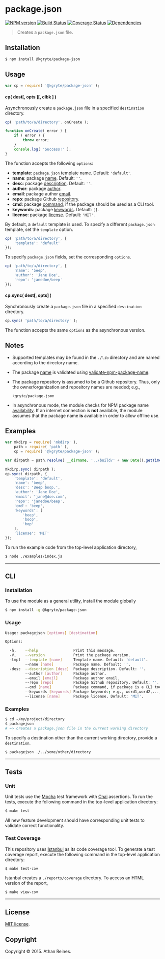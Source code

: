 package.json
=========
[![NPM version][npm-image]][npm-url] [![Build Status][travis-image]][travis-url] [![Coverage Status][codecov-image]][codecov-url] [![Dependencies][dependencies-image]][dependencies-url]

> Creates a `package.json` file.


## Installation

``` bash
$ npm install @kgryte/package-json
```


## Usage

``` javascript
var cp = require( '@kgryte/package-json' );
```

#### cp( dest[, opts ][, clbk ] )

Asynchronously create a `package.json` file in a specified `destination` directory.

``` javascript
cp( 'path/to/a/directory', onCreate );

function onCreate( error ) {
	if ( error ) {
		throw error;
	}
	console.log( 'Success!' );
}
```

The function accepts the following `options`:
*	__template__: `package.json` template name. Default: `'default'`.
*	__name__: package [name](https://docs.npmjs.com/files/package.json#name). Default: `''`.
*	__desc__: package [description](https://docs.npmjs.com/files/package.json#description). Default: `''`.
*	__author__: package [author](https://docs.npmjs.com/files/package.json#people-fields-author-contributors).
*	__email__: package author [email](https://docs.npmjs.com/files/package.json#people-fields-author-contributors).
*	__repo__: package Github [repository](https://docs.npmjs.com/files/package.json#repository).
*	__cmd__: package [command](https://docs.npmjs.com/files/package.json#bin), if the package should be used as a CLI tool.
*	__keywords__: package [keywords](https://docs.npmjs.com/files/package.json#keywords). Default: `[]`.
*	__license__: package [license](https://docs.npmjs.com/files/package.json#license). Default: `'MIT'`.

By default, a `default` template is used. To specify a different `package.json` template, set the `template` option.

``` javascript
cp( 'path/to/a/directory', {
	'template': 'default'
});
```

To specify `package.json` fields, set the corresponding `options`.

``` javascript
cp( 'path/to/a/directory', {
	'name': 'beep',
	'author': 'Jane Doe',
	'repo': 'janedoe/beep'
});
```



#### cp.sync( dest[, opts] )

Synchronously create a `package.json` file in a specified `destination` directory.

``` javascript
cp.sync( 'path/to/a/directory' );
```

The function accepts the same `options` as the asynchronous version.


## Notes

* 	Supported templates may be found in the `./lib` directory and are named according to the directory name.
*	The package [name](https://docs.npmjs.com/files/package.json#name) is validated using [validate-npm-package-name](https://github.com/npm/validate-npm-package-name).
*	The package repository is assumed to be a Github repository. Thus, only the owner/organization and repository names are needed; e.g.,

	```
	kgryte/package-json
	```

*	In asynchronous mode, the module checks for NPM package name [availability](https://github.com/sindresorhus/npm-name). If an internet connection is __not__ available, the module assumes that the package name __is__ available in order to allow offline use.


## Examples

``` javascript
var mkdirp = require( 'mkdirp' ),
	path = require( 'path' ),
	cp = require( '@kgryte/package-json' );

var dirpath = path.resolve( __dirname, '../build/' + new Date().getTime() );

mkdirp.sync( dirpath );
cp.sync( dirpath, {
	'template': 'default',
	'name': 'beep',
	'desc': 'Beep boop.',
	'author': 'Jane Doe',
	'email': 'jane@doe.com',
	'repo': 'janedoe/beep',
	'cmd': 'beep',
	'keywords': [
		'beep',
		'boop',
		'bop'
	],
	'license': 'MIT'
});
```

To run the example code from the top-level application directory,

``` bash
$ node ./examples/index.js
```

---
## CLI


### Installation

To use the module as a general utility, install the module globally

``` bash
$ npm install -g @kgryte/package-json
```


### Usage

``` bash
Usage: packagejson [options] [destination]

Options:

  -h,    --help                Print this message.
  -V,    --version             Print the package version.
  -tmpl  --template [name]     Template name. Default: 'default'.
         --name [name]         Package name. Default: ''.
  -desc  --description [desc]  Package description. Default: ''.
         --author [author]     Package author.
         --email [email]       Package author email.
         --repo [repo]         Package Github repository. Default: ''.
         --cmd [name]          Package command, if package is a CLI tool.
         --keywords [keywords] Package keywords; e.g., word1,word2,...,wordN.
         --license [name]      Package license. Default: 'MIT'.
```


### Examples

``` bash
$ cd ~/my/project/directory
$ packagejson
# => creates a package.json file in the current working directory
```

To specify a destination other than the current working directory, provide a `destination`.

``` bash
$ packagejson ./../some/other/directory
```



---
## Tests

### Unit

Unit tests use the [Mocha](http://mochajs.org/) test framework with [Chai](http://chaijs.com) assertions. To run the tests, execute the following command in the top-level application directory:

``` bash
$ make test
```

All new feature development should have corresponding unit tests to validate correct functionality.


### Test Coverage

This repository uses [Istanbul](https://github.com/gotwarlost/istanbul) as its code coverage tool. To generate a test coverage report, execute the following command in the top-level application directory:

``` bash
$ make test-cov
```

Istanbul creates a `./reports/coverage` directory. To access an HTML version of the report,

``` bash
$ make view-cov
```


---
## License

[MIT license](http://opensource.org/licenses/MIT).


## Copyright

Copyright &copy; 2015. Athan Reines.


[npm-image]: http://img.shields.io/npm/v/@kgryte/package-json.svg
[npm-url]: https://npmjs.org/package/@kgryte/package-json

[travis-image]: http://img.shields.io/travis/kgryte/package-json/master.svg
[travis-url]: https://travis-ci.org/kgryte/package-json

[codecov-image]: https://img.shields.io/codecov/c/github/kgryte/package-json/master.svg
[codecov-url]: https://codecov.io/github/kgryte/package-json?branch=master

[dependencies-image]: http://img.shields.io/david/kgryte/package-json.svg
[dependencies-url]: https://david-dm.org/kgryte/package-json

[dev-dependencies-image]: http://img.shields.io/david/dev/kgryte/package-json.svg
[dev-dependencies-url]: https://david-dm.org/dev/kgryte/package-json

[github-issues-image]: http://img.shields.io/github/issues/kgryte/package-json.svg
[github-issues-url]: https://github.com/kgryte/package-json/issues
